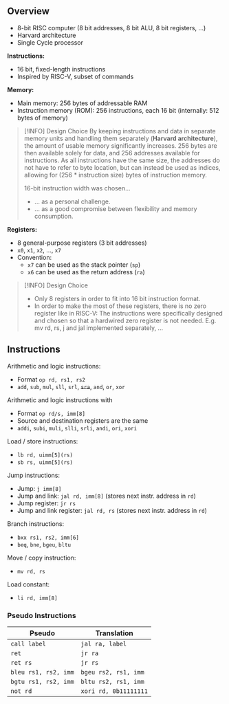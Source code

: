 ## Overview

- 8-bit RISC computer (8 bit addresses, 8 bit ALU, 8 bit registers, ...)
- Harvard architecture
- Single Cycle processor

**Instructions:**
- 16 bit, fixed-length instructions
- Inspired by RISC-V, subset of commands

**Memory:**
- Main memory: 256 bytes of addressable RAM
- Instruction memory (ROM): 256 instructions, each 16 bit (internally: 512 bytes of memory)

> [!INFO] Design Choice
> By keeping instructions and data in separate memory units and handling them separately (**Harvard architecture**), the amount of usable memory significantly increases. 256 bytes are then available solely for data, and 256 addresses available for instructions. As all instructions have the same size, the addresses do not have to refer to byte location, but can instead be used as indices, allowing for (256 * instruction size) bytes of instruction memory.
> 
> 16-bit instruction width was chosen...
> - ... as a personal challenge.
> - ... as a good compromise between flexibility and memory consumption.

**Registers:**
- 8 general-purpose registers (3 bit addresses)
- `x0`, `x1`, `x2`, ..., `x7`
- Convention:
	- `x7` can be used as the stack pointer (`sp`)
	- `x6` can be used as the return address (`ra`)


> [!INFO] Design Choice
> - Only 8 registers in order to fit into 16 bit instruction format.
> - In order to make the most of these registers, there is no zero register like in RISC-V: The instructions were specifically designed and chosen so that a hardwired zero register is not needed. E.g. mv rd, rs, j and jal implemented separately, ...

## Instructions

Arithmetic and logic instructions:
- Format `op rd, rs1, rs2`
- `add`, `sub`, `mul`, `sll`, `srl`, ~~`sra`~~, `and`, `or`, `xor`

Arithmetic and logic instructions with 
- Format `op rd/s, imm[8]`
- Source and destination registers are the same
- `addi`, `subi`, `muli`, `slli`, `srli`, `andi`, `ori`, `xori`

Load / store instructions:
- `lb rd, uimm[5](rs)`
- `sb rs, uimm[5](rs)`

Jump instructions:
- Jump: `j imm[8]`
- Jump and link: `jal rd, imm[8]` (stores next instr. address in `rd`)
- Jump register: `jr rs`
- Jump and link register: `jal rd, rs` (stores next instr. address in `rd`)

Branch instructions:
- `bxx rs1, rs2, imm[6]`
- `beq`, `bne`, `bgeu`, `bltu`

Move / copy instruction:
- `mv rd, rs`

Load constant:
- `li rd, imm[8]`

### Pseudo Instructions

| Pseudo               | Translation           |
| -------------------- | --------------------- |
| `call label`         | `jal ra, label`       |
| `ret`                | `jr ra`               |
| `ret rs`             | `jr rs`               |
| `bleu rs1, rs2, imm` | `bgeu rs2, rs1, imm`  |
| `bgtu rs1, rs2, imm` | `bltu rs2, rs1, imm`  |
| `not rd`             | `xori rd, 0b11111111` |
